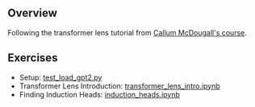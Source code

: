 ## Overview
Following the transformer lens tutorial from [Callum McDougall's course](https://arena-ch1-transformers.streamlit.app/[1.2]_Intro_to_Mech_Interp).


## Exercises
- Setup: [test_load_gpt2.py](./test_load_gpt2.py)
- Transformer Lens Introduction: [transformer_lens_intro.ipynb](./transformer_lens_intro.ipynb)
- Finding Induction Heads: [induction_heads.ipynb](./induction_heads.ipynb)
